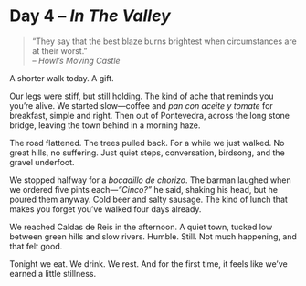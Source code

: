 # Day 4 – *In The Valley*

> “They say that the best blaze burns brightest when circumstances are at their worst.”  
> – *Howl’s Moving Castle*

A shorter walk today. A gift. 

Our legs were stiff, but still holding. The kind of ache that reminds you you’re alive. We started slow—coffee and *pan con aceite y tomate* for breakfast, simple and right. Then out of Pontevedra, across the long stone bridge, leaving the town behind in a morning haze.

The road flattened. The trees pulled back. For a while we just walked. No great hills, no suffering. Just quiet steps, conversation, birdsong, and the gravel underfoot.

We stopped halfway for a *bocadillo de chorizo*. The barman laughed when we ordered five pints each—*“Cinco?”* he said, shaking his head, but he poured them anyway. Cold beer and salty sausage. The kind of lunch that makes you forget you’ve walked four days already.

We reached Caldas de Reis in the afternoon. A quiet town, tucked low between green hills and slow rivers. Humble. Still. Not much happening, and that felt good.

Tonight we eat. We drink. We rest. And for the first time, it feels like we’ve earned a little stillness.

